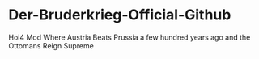 # Der-Bruderkrieg-Official-Github
Hoi4 Mod Where Austria Beats Prussia a few hundred years ago and the Ottomans Reign Supreme
